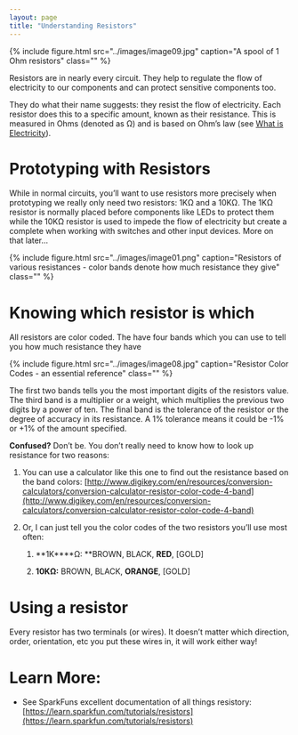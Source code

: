 ```yaml
---
layout: page
title: "Understanding Resistors"
---
```


{% include figure.html src="../images/image09.jpg" caption="A spool of 1 Ohm resistors" class="" %}


Resistors are in nearly every circuit. They help to regulate the flow of electricity to our components and can protect sensitive components too. 

They do what their name suggests: they resist the flow of electricity. Each resistor does this to a specific amount, known as their resistance.  This is measured in Ohms (denoted as Ω) and is based on Ohm’s law (see [What is Electricity](https://drive.google.com/file/d/0B6TEooUr0_sSd2FNMVQ3eFFpVGM/view?usp=sharing)). 

# Prototyping with Resistors

While in normal circuits, you’ll want to use resistors more precisely when prototyping we really only need two resistors: 1KΩ and a 10KΩ.  The 1KΩ resistor is normally placed before components like LEDs to protect them while the 10KΩ resistor is used to impede the flow of electricity but create a complete when working with switches and other input devices. More on that later…

{% include figure.html src="../images/image01.png" caption="Resistors of various resistances - color bands denote how much resistance they give" class="" %}

# Knowing which resistor is which

All resistors are color coded. The have four bands which you can use to tell you how much resistance they have

{% include figure.html src="../images/image08.jpg" caption="Resistor Color Codes - an essential reference" class="" %}

The first two bands tells you the most important digits of the resistors value. The third band is a multiplier or a weight, which multiplies the previous two digits by a power of ten. The final band is the tolerance of the resistor or the degree of accuracy in its resistance. A 1% tolerance means it could be -1% or +1% of the amount specified.

**Confused?** Don’t be. You don’t really need to know how to look up resistance for two reasons:

1. You can use a calculator like this one to find out the resistance based on the band colors: [http://www.digikey.com/en/resources/conversion-calculators/conversion-calculator-resistor-color-code-4-band](http://www.digikey.com/en/resources/conversion-calculators/conversion-calculator-resistor-color-code-4-band)

1. Or, I can just tell you the color codes of the two resistors you’ll use most often:

    1. **1K****Ω:  **BROWN, BLACK, **RED**, [GOLD]

    2. **10****K****Ω:** BROWN, BLACK, **ORANGE**, [GOLD]

# Using a resistor

Every resistor has two terminals (or wires). It doesn’t matter which direction, order, orientation, etc you put these wires in, it will work either way!

# Learn More:

* See SparkFuns excellent documentation of all things resistory: [https://learn.sparkfun.com/tutorials/resistors](https://learn.sparkfun.com/tutorials/resistors) 
